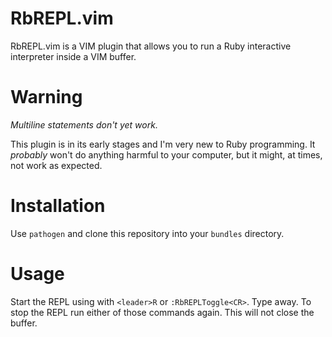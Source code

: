 # RbREPL.vim

RbREPL.vim is a VIM plugin that allows you to run a Ruby interactive
interpreter inside a VIM buffer.

# Warning

*Multiline statements don't yet work.*

This plugin is in its early stages and I'm very new to Ruby programming.
It _probably_ won't do anything harmful to your computer, but it might,
at times, not work as expected. 

# Installation

Use `pathogen` and clone this repository into your `bundles` directory.

# Usage

Start the REPL using with `<leader>R` or `:RbREPLToggle<CR>`. Type away.
To stop the REPL run either of those commands again. This will not close
the buffer.
